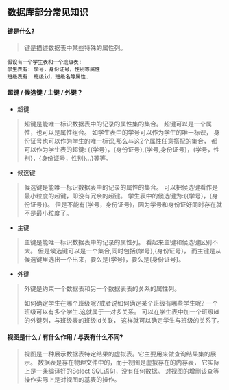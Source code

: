 ## 数据库部分常见知识

#### 键是什么?
>键是描述数据表中某些特殊的属性列。

```text
假设有一个学生表和一个班级表:
学生表有: 学号，身份证号，性别等属性
班级表有: 班级id，班级名等属性.
```
#### 超键 / 候选键 / 主键 / 外键？
* 超键
>超键是能唯一标识数据表中的记录的属性集的集合。
>超键可以是一个属性，也可以是属性组合。
>如学生表中的学号可以作为学生的唯一标识，
>身份证号也可以作为学生的唯一标识,那么与这2个属性任意搭配的集合，
>都可以作为学生表的超键:
>{{学号}，{身份证号},{学号,身份证号}，{学号，性别}，{身份证号，性别}...}等等。

* 候选键
>候选键是能唯一标识数据表中的记录的属性的集合。
>可以把候选键看作是最小粒度的超键，即没有冗余的超键。
>学生表中的候选键为:{{学号}，{身份证号}}。
>但是不能有{学号，身份证号}，因为学号和身份证好同时存在就不是最小粒度了。

* 主键
>主键是能唯一标识数据表中的记录的属性列。
>看起来主键和候选键区别不大。
>但是候选键可以是一个集合,同时包括{学号},{身份证号}，
>而主键是从候选键里选出一个出来，要么是{学号}，要么是{身份证号}。

* 外键
>外键是约束一个数据表和另一个数据表表的关系的属性列。
>
>如何确定学生在哪个班级呢?或者说如何确定某个班级有哪些学生呢?
>一个班级可以有多个学生.这就属于一对多关系。
>可以在学生表中加一个班级id的外键列，与班级表的班级id关联，
>这样就可以确定学生与班级的关系了。

#### 视图是什么 / 有什么作用 / 与表有什么不同?
>视图是一种展示数据表特定结果的虚拟表。它主要用来做查询结果集的展示。
>数据表是存在物理文件中的，而于视图是虚拟存在的内存表，
>它实际上是一条编译好的Select SQL语句，没有任何数据。
>对视图的增删该查等操作实际上是对视图的基表的操作。